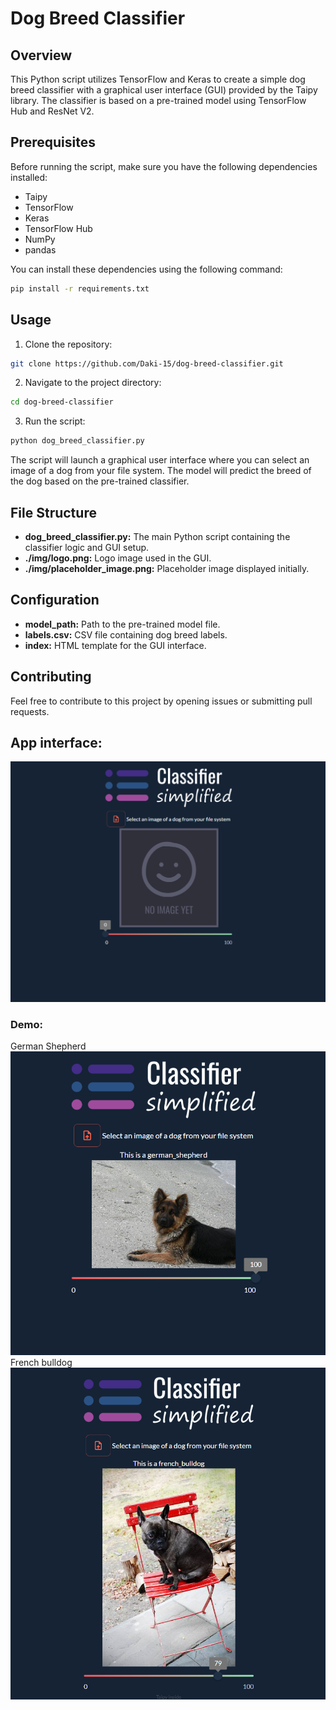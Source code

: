 # Dog Breed Classifier

## Overview

This Python script utilizes TensorFlow and Keras to create a simple dog breed classifier with a graphical user interface (GUI) provided by the Taipy library. The classifier is based on a pre-trained model using TensorFlow Hub and ResNet V2.

## Prerequisites

Before running the script, make sure you have the following dependencies installed:

- Taipy
- TensorFlow
- Keras
- TensorFlow Hub
- NumPy
- pandas

You can install these dependencies using the following command:

```bash
pip install -r requirements.txt
```

## Usage

1. Clone the repository:

```bash
git clone https://github.com/Daki-15/dog-breed-classifier.git
```

2. Navigate to the project directory:

```bash
cd dog-breed-classifier
```

3. Run the script:

```bash
python dog_breed_classifier.py
```

The script will launch a graphical user interface where you can select an image of a dog from your file system. The model will predict the breed of the dog based on the pre-trained classifier.

## File Structure

- **dog_breed_classifier.py:** The main Python script containing the classifier logic and GUI setup.
- **./img/logo.png:** Logo image used in the GUI.
- **./img/placeholder_image.png:** Placeholder image displayed initially.

## Configuration

- **model_path:** Path to the pre-trained model file.
- **labels.csv:** CSV file containing dog breed labels.
- **index:** HTML template for the GUI interface.

## Contributing

Feel free to contribute to this project by opening issues or submitting pull requests.

## App interface:

![](./img/interface.PNG)

### Demo:

German Shepherd 
![](./img/Example_1.PNG)
French bulldog
![](./img/Example_2.PNG)